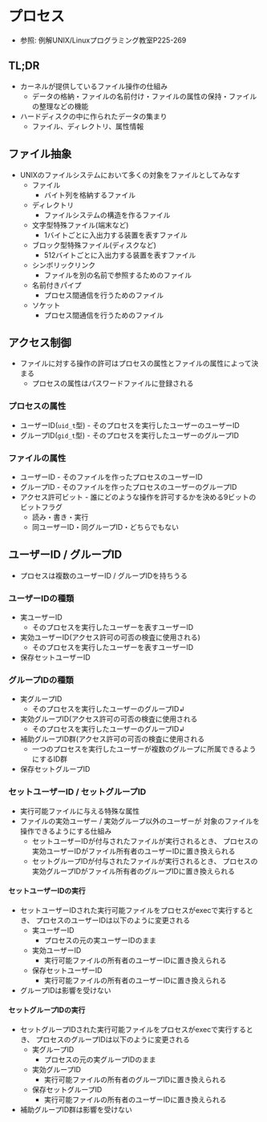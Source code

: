 # プロセス
- 参照: 例解UNIX/Linuxプログラミング教室P225-269

## TL;DR
- カーネルが提供しているファイル操作の仕組み
  - データの格納・ファイルの名前付け・ファイルの属性の保持・ファイルの整理などの機能
- ハードディスクの中に作られたデータの集まり
  - ファイル、ディレクトリ、属性情報

## ファイル抽象
- UNIXのファイルシステムにおいて多くの対象をファイルとしてみなす
  - ファイル
    - バイト列を格納するファイル
  - ディレクトリ
    - ファイルシステムの構造を作るファイル
  - 文字型特殊ファイル(端末など)
    - 1バイトごとに入出力する装置を表すファイル
  - ブロック型特殊ファイル(ディスクなど)
    - 512バイトごとに入出力する装置を表すファイル
  - シンボリックリンク
    - ファイルを別の名前で参照するためのファイル
  - 名前付きパイプ
    - プロセス間通信を行うためのファイル
  - ソケット
    - プロセス間通信を行うためのファイル

## アクセス制御
- ファイルに対する操作の許可はプロセスの属性とファイルの属性によって決まる
  - プロセスの属性はパスワードファイルに登録される

### プロセスの属性
- ユーザーID(`uid_t`型) - そのプロセスを実行したユーザーのユーザーID
- グループID(`gid_t`型) - そのプロセスを実行したユーザーのグループID

### ファイルの属性
- ユーザーID - そのファイルを作ったプロセスのユーザーID
- グループID - そのファイルを作ったプロセスのユーザーのグループID
- アクセス許可ビット - 誰にどのような操作を許可するかを決める9ビットのビットフラグ
  - 読み・書き・実行
  - 同ユーザーID・同グループID・どちらでもない

## ユーザーID / グループID
- プロセスは複数のユーザーID / グループIDを持ちうる

### ユーザーIDの種類
- 実ユーザーID
  - そのプロセスを実行したユーザーを表すユーザーID
- 実効ユーザーID(アクセス許可の可否の検査に使用される)
  - そのプロセスを実行したユーザーを表すユーザーID
- 保存セットユーザーID

### グループIDの種類
- 実グループID
  - そのプロセスを実行したユーザーのグループID↲
- 実効グループID(アクセス許可の可否の検査に使用される
  - そのプロセスを実行したユーザーのグループID↲
- 補助グループID群(アクセス許可の可否の検査に使用される
  - 一つのプロセスを実行したユーザーが複数のグループに所属できるようにするID群
- 保存セットグループID

### セットユーザーID / セットグループID
- 実行可能ファイルに与える特殊な属性
- ファイルの実効ユーザー / 実効グループ以外のユーザーが
  対象のファイルを操作できるようにする仕組み
  - セットユーザーIDが付与されたファイルが実行されるとき、
    プロセスの実効ユーザーIDがファイル所有者のユーザーIDに置き換えられる
  - セットグループIDが付与されたファイルが実行されるとき、
    プロセスの実効グループIDがファイル所有者のグループIDに置き換えられる

#### セットユーザーIDの実行
- セットユーザーIDされた実行可能ファイルをプロセスがexecで実行するとき、
  プロセスのユーザーIDは以下のように変更される
  - 実ユーザーID
    - プロセスの元の実ユーザーIDのまま
  - 実効ユーザーID
    - 実行可能ファイルの所有者のユーザーIDに置き換えられる
  - 保存セットユーザーID
    - 実行可能ファイルの所有者のユーザーIDに置き換えられる
- グループIDは影響を受けない

#### セットグループIDの実行
- セットグループIDされた実行可能ファイルをプロセスがexecで実行するとき、
  プロセスのグループIDは以下のように変更される
  - 実グループID
    - プロセスの元の実グループIDのまま
  - 実効グループID
    - 実行可能ファイルの所有者のグループIDに置き換えられる
  - 保存セットグループID
    - 実行可能ファイルの所有者のユーザーIDに置き換えられる
- 補助グループID群は影響を受けない
